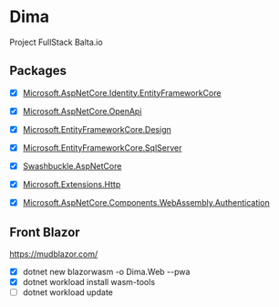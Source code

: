 # Dima
Project FullStack Balta.io

## Packages
- [x] [Microsoft.AspNetCore.Identity.EntityFrameworkCore](https://www.nuget.org/packages/Microsoft.AspNetCore.Identity.EntityFrameworkCore/)

- [x] [Microsoft.AspNetCore.OpenApi]()

- [x] [Microsoft.EntityFrameworkCore.Design]()

- [x] [Microsoft.EntityFrameworkCore.SqlServer]()

- [x] [Swashbuckle.AspNetCore]()

- [x] [Microsoft.Extensions.Http]()
- [x] [Microsoft.AspNetCore.Components.WebAssembly.Authentication]()

## Front Blazor
https://mudblazor.com/

- [x] dotnet new blazorwasm -o Dima.Web --pwa
- [x] dotnet workload install wasm-tools
- [ ] dotnet workload update